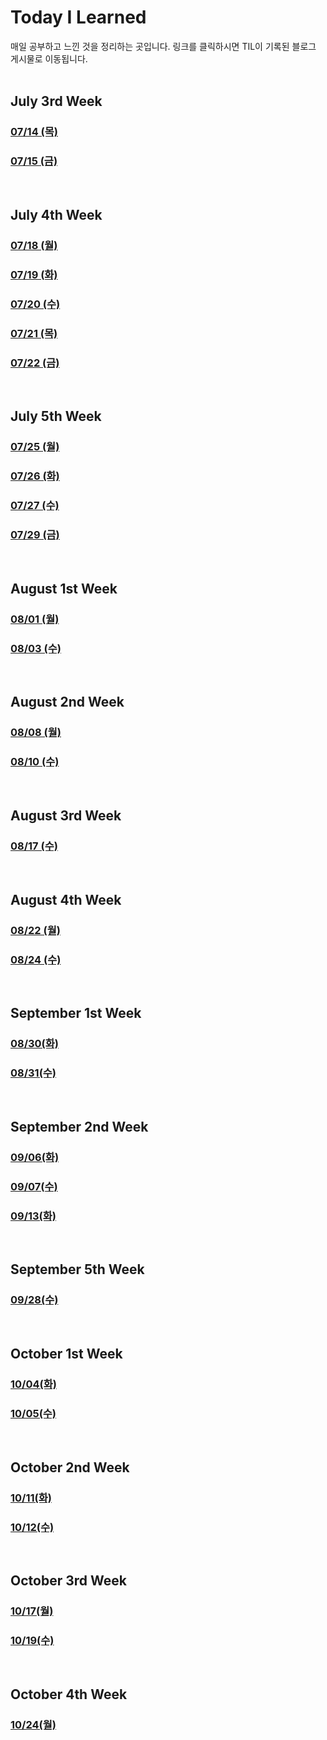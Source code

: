 # Today I Learned

매일 공부하고 느낀 것을 정리하는 곳입니다.
링크를 클릭하시면 TIL이 기록된 블로그 게시물로 이동됩니다.
<br><br>

## July 3rd Week

### [07/14 (목)](https://www.joyful.icu/til/220714)

### [07/15 (금)](https://www.joyful.icu/til/220715)

<br>

## July 4th Week

### [07/18 (월)](https://www.joyful.icu/til/220718)

### [07/19 (화)](https://www.joyful.icu/til/220719)

### [07/20 (수)](https://www.joyful.icu/til/220720)

### [07/21 (목)](https://www.joyful.icu/til/220721)

### [07/22 (금)](https://www.joyful.icu/til/220722)

<br>

## July 5th Week

### [07/25 (월)](https://www.joyful.icu/til/220725)

### [07/26 (화)](https://www.joyful.icu/til/220726)

### [07/27 (수)](https://www.joyful.icu/til/220727)

### [07/29 (금)](https://www.joyful.icu/til/220729)

<br>

## August 1st Week

### [08/01 (월)](https://www.joyful.icu/til/220801)

### [08/03 (수)](https://www.joyful.icu/til/220803)

<br>

## August 2nd Week

### [08/08 (월)](https://www.joyful.icu/til/220808)

### [08/10 (수)](https://www.joyful.icu/til/220810)

<br>

## August 3rd Week

### [08/17 (수)](https://www.joyful.icu/til/220817)

<br>

## August 4th Week

### [08/22 (월)](https://www.joyful.icu/til/220822)

### [08/24 (수)](https://www.joyful.icu/til/220824)

<br>

## September 1st Week

### [08/30(화)](https://www.joyful.icu/til/220830)

### [08/31(수)](https://www.joyful.icu/til/220831)

<br>

## September 2nd Week

### [09/06(화)](https://www.joyful.icu/til/220906)

### [09/07(수)](https://www.joyful.icu/til/220907)

### [09/13(화)](https://www.joyful.icu/til/220913)

<br>

## September 5th Week

### [09/28(수)](https://www.joyful.icu/til/220928)

<br>

## October 1st Week

### [10/04(화)](https://www.joyful.icu/til/221004)

### [10/05(수)](https://www.joyful.icu/til/221005)

<br>

## October 2nd Week

### [10/11(화)](https://www.joyful.icu/til/221011)

### [10/12(수)](https://www.joyful.icu/til/221012)

<br>

## October 3rd Week

### [10/17(월)](https://www.joyful.icu/til/221017)

### [10/19(수)](https://www.joyful.icu/til/221019)

<br>

## October 4th Week

### [10/24(월)](https://www.joyful.icu/til/221024)
